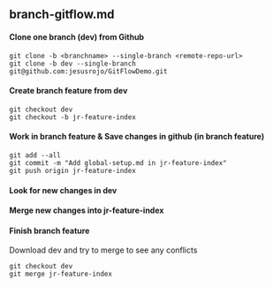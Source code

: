## branch-gitflow.md


#### Clone one branch (dev) from Github
```
git clone -b <branchname> --single-branch <remote-repo-url>
git clone -b dev --single-branch git@github.com:jesusrojo/GitFlowDemo.git
```
#### Create branch feature from dev
```
git checkout dev
git checkout -b jr-feature-index
```
#### Work in branch feature & Save changes in github (in branch feature)
```
git add --all
git commit -m "Add global-setup.md in jr-feature-index"	
git push origin jr-feature-index
```
#### Look for new changes in dev


#### Merge new changes into jr-feature-index


#### Finish branch feature 
Download dev  and try to merge to see any conflicts
```
git checkout dev
git merge jr-feature-index
```
